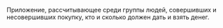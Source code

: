 Приложение, рассчитывающее среди группы людей, совершивших и несовершивших покупку, кто и сколько должен дать и взять денег.
